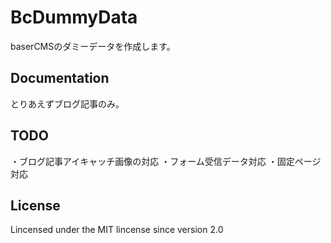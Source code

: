 BcDummyData
==========
baserCMSのダミーデータを作成します。

Documentation
-------
とりあえずブログ記事のみ。

TODO
-------
・ブログ記事アイキャッチ画像の対応
・フォーム受信データ対応
・固定ページ対応

License
-------
Lincensed under the MIT lincense since version 2.0
